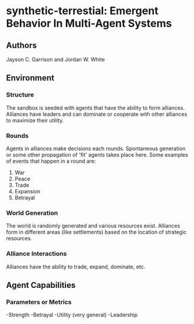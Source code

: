 # synthetic-terrestial: Emergent Behavior In Multi-Agent Systems

## Authors

Jayson C. Garrison and Jordan W. White

## Environment

### Structure 

The sandbox is seeded with agents that have the ability to form alliances. Alliances have leaders and can dominate or cooperate with other alliances to maximize their utility.

### Rounds

Agents in alliances make decisions each rounds. Spontaneous generation or some other propagation of 'fit' agents takes place here. Some examples of events that happen in a round are:

1. War
2. Peace
3. Trade
4. Expansion
5. Betrayal

### World Generation

The world is randomly generated and various resources exist. Alliances form in different areas (like settlements) based on the location of strategic resources.

### Alliance Interactions

Alliances have the ability to trade, expand, dominate, etc. 

## Agent Capabilities

### Parameters or Metrics

-Strength
-Betrayal
-Utility (very general)
-Leadership
